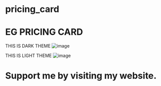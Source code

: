 # pricing_card
<h1>EG PRICING CARD</h1>

THIS IS DARK THEME
![image](https://user-images.githubusercontent.com/78844172/113168318-d726ae80-9244-11eb-8e08-ebecf8454492.png)

THIS IS LIGHT THEME 
![image](https://user-images.githubusercontent.com/78844172/113168448-f7566d80-9244-11eb-8737-8e0365fe270e.png)

<h1>Support me by visiting my website.</h1>
